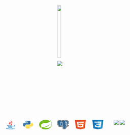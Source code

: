 <div style="display: flex; flex-direction: column; align-items: center; justify-content:center; gap: 20px; width: 100%;">
  <div style="display: flex; flex-wrap: wrap; gap: 10px; align-items: center;">
  <img src="https://github-readme-stats.vercel.app/api?username=mthbrito&show_icons=true&hide=prs,issues&hide_border=true" style="height: 165px; width:50%" />
  <img src="https://github-readme-stats.vercel.app/api/top-langs/?username=mthbrito&hide=jupyter%20notebook&layout=compact&hide_border=true" style="height: 165px;" />
  </div>
  <div style="display: flex; justify-content: center; flex-wrap: wrap; gap: 15px; width: 100%;">
    <img alt="Java" height="30" width="40" src="https://raw.githubusercontent.com/devicons/devicon/master/icons/java/java-original.svg">
    <img alt="Python" height="30" width="40" src="https://raw.githubusercontent.com/devicons/devicon/master/icons/python/python-original.svg">
    <img alt="Spring" height="30" width="40" src="https://raw.githubusercontent.com/devicons/devicon/refs/heads/master/icons/spring/spring-original.svg">
    <img alt="PostgreSQL" height="30" width="40" src="https://raw.githubusercontent.com/devicons/devicon/refs/heads/master/icons/postgresql/postgresql-original.svg">
    <img alt="HTML" height="30" width="40" src="https://raw.githubusercontent.com/devicons/devicon/master/icons/html5/html5-original.svg">
    <img alt="CSS" height="30" width="40" src="https://raw.githubusercontent.com/devicons/devicon/master/icons/css3/css3-original.svg"       </div>

  ##
  
  <div> 
    <a href = "mailto:matheus.sbrito14@gmail.com"><img src="https://img.shields.io/badge/-Gmail-%23333?style=for-the-badge&logo=gmail&logoColor=white" target="_blank"></a>
    <a href="https://www.linkedin.com/in/matheus-brito-52164a27a" target="_blank"><img src="https://img.shields.io/badge/-LinkedIn-%230077B5?style=for-the-badge&logo=linkedin&logoColor=white" target="_blank"></a> 
  </div> 
</div> 
   

